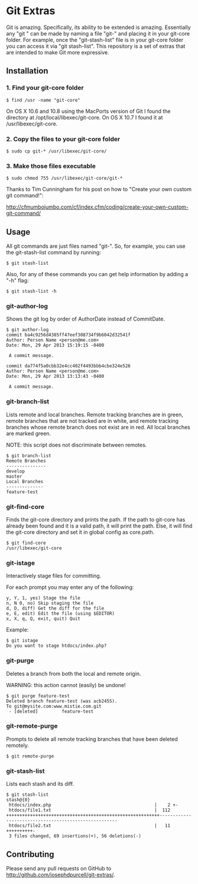 Git Extras
==========

Git is amazing. Specifically, its ability to be extended is amazing. Essentially any "git <command>" can be made by naming a file "git-<command>" and placing it in your git-core folder. For example, once the "git-stash-list" file is in your git-core folder you can access it via "git stash-list". This repository is a set of extras that are intended to make Git more expressive.

Installation
------------

### 1. Find your git-core folder

    $ find /usr -name "git-core"

On OS X 10.6 and 10.8 using the MacPorts version of Git I found the directory at /opt/local/libexec/git-core. On OS X 10.7 I found it at /usr/libexec/git-core.

### 2. Copy the files to your git-core folder

    $ sudo cp git-* /usr/libexec/git-core/

### 3. Make those files executable

    $ sudo chmod 755 /usr/libexec/git-core/git-*

Thanks to Tim Cunningham for his post on how to "Create your own custom git command!":

http://cfmumbojumbo.com/cf/index.cfm/coding/create-your-own-custom-git-command/

Usage
-----

All git commands are just files named "git-<command>". So, for example, you can use the git-stash-list command by running:

    $ git stash-list

Also, for any of these commands you can get help information by adding a "-h" flag:

    $ git stash-list -h

### git-author-log

Shows the git log by order of AuthorDate instead of CommitDate.

    $ git author-log
    commit ba4c9256d4385ff47eef308734f9b6042d32541f
    Author: Person Name <person@me.com>
    Date: Mon, 29 Apr 2013 15:19:15 -0400

     A commit message.

    commit da774f5a0cbb32e4cc402f4493bbb4cbe324e526
    Author: Person Name <person@me.com>
    Date: Mon, 29 Apr 2013 13:13:43 -0400

     A commit message.

### git-branch-list

Lists remote and local branches. Remote tracking branches are in green, remote
branches that are not tracked are in white, and remote tracking branches whose
remote branch does not exist are in red. All local branches are marked green.

NOTE: this script does not discriminate between remotes.

    $ git branch-list
    Remote Branches
    ---------------
    develop
    master
    Local Branches
    --------------
    feature-test

### git-find-core

Finds the git-core directory and prints the path. If the path to git-core has
already been found and it is a valid path, it will print the path. Else, it
will find the git-core directory and set it in global config as core.path.

    $ git find-core
    /usr/libexec/git-core

### git-istage

Interactively stage files for committing.

For each prompt you may enter any of the following:

    y, Y, 1, yes) Stage the file
    n, N 0, no) Skip staging the file
    d, D, diff) Get the diff for the file
    e, E, edit) Edit the file (using $EDITOR)
    x, X, q, Q, exit, quit) Quit

Example:

    $ git istage
    Do you want to stage htdocs/index.php? 

### git-purge

Deletes a branch from both the local and remote origin.

WARNING: this action cannot (easily) be undone!

    $ git purge feature-test
    Deleted branch feature-test (was acb2455).
    To git@mysite.com:www.mistie.com.git
     - [deleted]         feature-test

### git-remote-purge

Prompts to delete all remote tracking branches that have been deleted remotely.

    $ git remote-purge

### git-stash-list

Lists each stash and its diff.

    $ git stash-list
    stash@{0}
     htdocs/index.php                                       |    2 +-
     htdocs/file1.txt                                       |  112 ++++++++++++++++++++++++++++++++++++++++++++++++++++++++++------------------------------------------------------
     htdocs/file2.txt                                       |   11 ++++++++++-
     3 files changed, 69 insertions(+), 56 deletions(-)

Contributing
------------

Please send any pull requests on GitHub to http://github.com/josephdpurcell/git-extras/.

